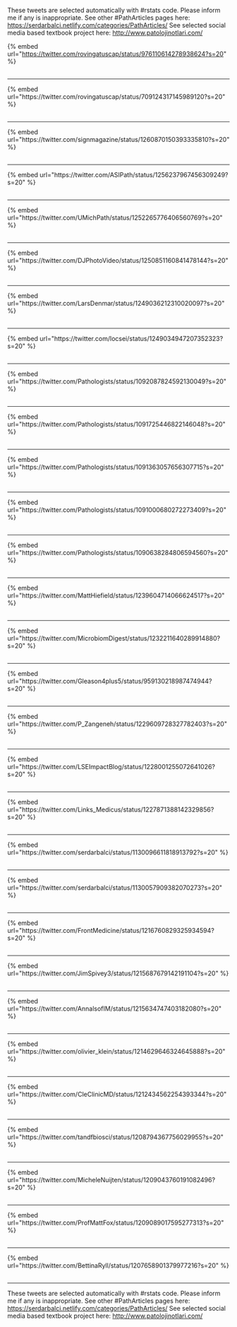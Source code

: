 

These tweets are selected automatically with #rstats code. Please inform me if any is inappropriate.
See other #PathArticles pages here: https://serdarbalci.netlify.com/categories/PathArticles/ 
See selected social media based textbook project here: http://www.patolojinotlari.com/

{% embed url="https://twitter.com/rovingatuscap/status/976110614278938624?s=20" %}<br>
<br>
<hr>
{% embed url="https://twitter.com/rovingatuscap/status/709124317145989120?s=20" %}<br>
<br>
<hr>
{% embed url="https://twitter.com/signmagazine/status/1260870150393335810?s=20" %}<br>
<br>
<hr>
{% embed url="https://twitter.com/ASIPath/status/1256237967456309249?s=20" %}<br>
<br>
<hr>
{% embed url="https://twitter.com/UMichPath/status/1252265776406560769?s=20" %}<br>
<br>
<hr>
{% embed url="https://twitter.com/DJPhotoVideo/status/1250851160841478144?s=20" %}<br>
<br>
<hr>
{% embed url="https://twitter.com/LarsDenmar/status/1249036212310020097?s=20" %}<br>
<br>
<hr>
{% embed url="https://twitter.com/locsei/status/1249034947207352323?s=20" %}<br>
<br>
<hr>
{% embed url="https://twitter.com/Pathologists/status/1092087824592130049?s=20" %}<br>
<br>
<hr>
{% embed url="https://twitter.com/Pathologists/status/1091725446822146048?s=20" %}<br>
<br>
<hr>
{% embed url="https://twitter.com/Pathologists/status/1091363057656307715?s=20" %}<br>
<br>
<hr>
{% embed url="https://twitter.com/Pathologists/status/1091000680272273409?s=20" %}<br>
<br>
<hr>
{% embed url="https://twitter.com/Pathologists/status/1090638284806594560?s=20" %}<br>
<br>
<hr>
{% embed url="https://twitter.com/MattHiefield/status/1239604714066624517?s=20" %}<br>
<br>
<hr>
{% embed url="https://twitter.com/MicrobiomDigest/status/1232211640289914880?s=20" %}<br>
<br>
<hr>
{% embed url="https://twitter.com/Gleason4plus5/status/959130218987474944?s=20" %}<br>
<br>
<hr>
{% embed url="https://twitter.com/P_Zangeneh/status/1229609728327782403?s=20" %}<br>
<br>
<hr>
{% embed url="https://twitter.com/LSEImpactBlog/status/1228001255072641026?s=20" %}<br>
<br>
<hr>
{% embed url="https://twitter.com/Links_Medicus/status/1227871388142329856?s=20" %}<br>
<br>
<hr>
{% embed url="https://twitter.com/serdarbalci/status/1130096611818913792?s=20" %}<br>
<br>
<hr>
{% embed url="https://twitter.com/serdarbalci/status/1130057909382070273?s=20" %}<br>
<br>
<hr>
{% embed url="https://twitter.com/FrontMedicine/status/1216760829325934594?s=20" %}<br>
<br>
<hr>
{% embed url="https://twitter.com/JimSpivey3/status/1215687679142191104?s=20" %}<br>
<br>
<hr>
{% embed url="https://twitter.com/AnnalsofIM/status/1215634747403182080?s=20" %}<br>
<br>
<hr>
{% embed url="https://twitter.com/olivier_klein/status/1214629646324645888?s=20" %}<br>
<br>
<hr>
{% embed url="https://twitter.com/CleClinicMD/status/1212434562254393344?s=20" %}<br>
<br>
<hr>
{% embed url="https://twitter.com/tandfbiosci/status/1208794367756029955?s=20" %}<br>
<br>
<hr>
{% embed url="https://twitter.com/MicheleNuijten/status/1209043760191082496?s=20" %}<br>
<br>
<hr>
{% embed url="https://twitter.com/ProfMattFox/status/1209089017595277313?s=20" %}<br>
<br>
<hr>
{% embed url="https://twitter.com/BettinaRyll/status/1207658901379977216?s=20" %}<br>
<br>
<hr>


These tweets are selected automatically with #rstats code. Please inform me if any is inappropriate.
See other #PathArticles pages here: https://serdarbalci.netlify.com/categories/PathArticles/ 
See selected social media based textbook project here: http://www.patolojinotlari.com/
